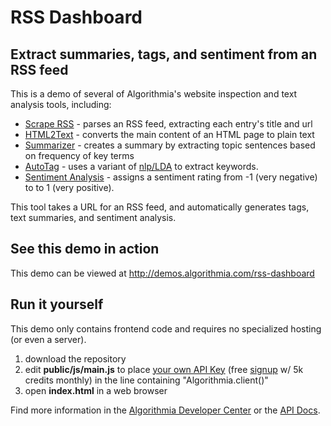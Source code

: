# RSS Dashboard

## Extract summaries, tags, and sentiment from an RSS feed

This is a demo of several of Algorithmia's website inspection and text analysis tools, including:
* [Scrape RSS](https://algorithmia.com/algorithms/tags/ScrapeRSS) - parses an RSS feed, extracting each entry's title and url
* [HTML2Text](https://algorithmia.com/algorithms/util/Html2Text) - converts the main content of an HTML page to plain text
* [Summarizer](https://algorithmia.com/algorithms/nlp/Summarizer) - creates a summary by extracting topic sentences based on frequency of key terms
* [AutoTag](https://algorithmia.com/algorithms/nlp/AutoTag) - uses a variant of [nlp/LDA](https://algorithmia.com/algorithms/nlp/LDA) to extract keywords.
* [Sentiment Analysis](https://algorithmia.com/algorithms/nlp/SentimentAnalysis) - assigns a sentiment rating from -1 (very negative) to to 1 (very positive).

This tool takes a URL for an RSS feed, and automatically generates tags, text summaries, and sentiment analysis.

## See this demo in action

This demo can be viewed at http://demos.algorithmia.com/rss-dashboard

## Run it yourself

This demo only contains frontend code and requires no specialized hosting (or even a server).
1. download the repository
2. edit **public/js/main.js** to place [your own API Key](https://algorithmia.com/user#credentials) (free [signup](https://algorithmia.com/?invite=ghsamples) w/ 5k credits monthly) in the line containing "Algorithmia.client()"
3. open **index.html** in a web browser

Find more information in the [Algorithmia Developer Center](http://developers.algorithmia.com) or the [API Docs](http://docs.algorithmia.com/).
